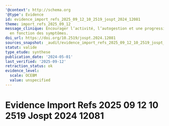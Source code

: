 ```yaml
---
'@context': http://schema.org
'@type': Evidence
id: evidence_import_refs_2025_09_12_10_2519_jospt_2024_12081
theme: import_refs_2025_09_12
message_clinique: Encourager l’activité, l’autogestion et une progression graduée
  en fonction des symptômes.
doi_url: https://doi.org/10.2519/jospt.2024.12081
sources_snapshot: _audit/evidence_import_refs_2025_09_12_10_2519_jospt_2024_12081.json
statut: valide
type_etude: synthese
publication_date: '2024-05-01'
last_verified: '2025-09-12'
retraction_status: ok
evidence_level:
  scale: OCEBM
  value: unspecified
---
```

# Evidence Import Refs 2025 09 12 10 2519 Jospt 2024 12081

